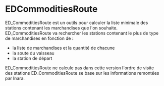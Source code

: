 # EDCommoditiesRoute
ED_CommoditiesRoute est un outils pour calculer la liste minimale des stations contenant les marchandises que l'on souhaite.
ED_CommoditiesRoute va rechercher les stations contenant le plus de type de marchandises en fonction de :
- la liste de marchandises et la quantité de chacune
- la soute du vaisseau
- la station de départ

ED_CommoditiesRoute ne calcule pas dans cette version l'ordre de visite des stations
ED_CommoditiesRoute se base sur les informations remontées par Inara.
